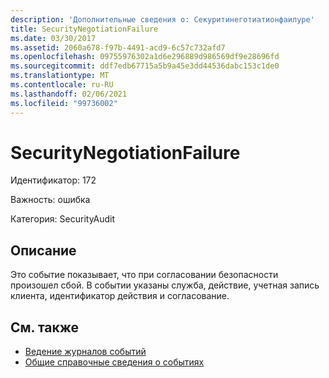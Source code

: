 ```yaml
---
description: 'Дополнительные сведения о: Секуритинеготиатионфаилуре'
title: SecurityNegotiationFailure
ms.date: 03/30/2017
ms.assetid: 2060a678-f97b-4491-acd9-6c57c732afd7
ms.openlocfilehash: 09755976302a1d6e296889d986569df9e28696fd
ms.sourcegitcommit: ddf7edb67715a5b9a45e3dd44536dabc153c1de0
ms.translationtype: MT
ms.contentlocale: ru-RU
ms.lasthandoff: 02/06/2021
ms.locfileid: "99736002"
---
```

# <a name="securitynegotiationfailure"></a>SecurityNegotiationFailure

Идентификатор: 172  
  
 Важность: ошибка  
  
 Категория: SecurityAudit  
  
## <a name="description"></a>Описание  

 Это событие показывает, что при согласовании безопасности произошел сбой. В событии указаны служба, действие, учетная запись клиента, идентификатор действия и согласование.  
  
## <a name="see-also"></a>См. также

- [Ведение журналов событий](index.md)
- [Общие справочные сведения о событиях](events-general-reference.md)
